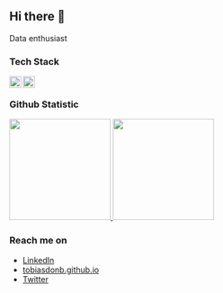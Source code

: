 ## Hi there 👋
Data enthusiast
<!--
**tobiasdonb/tobiasdonb** is a ✨ _special_ ✨ repository because its `README.md` (this file) appears on your GitHub profile.


- 🌱 I’m currently learning Machine Learning & Deep learning
- 📫 How to reach me: https://www.linkedin.com/in/tobias-don-bosco-5b0881294/
- 😄 Pronouns: ...
- ⚡ Fun fact: Bali boy
-->
### Tech Stack
  <a href="#"><img align="left" alt="JavaScript" title="JavaScript" width="21px" src="https://upload.wikimedia.org/wikipedia/commons/9/99/Unofficial_JavaScript_logo_2.svg" /></a>
  <a href="https://python.org/"><img align="left" alt="Python" title="Python" width="21px" src="https://iconape.com/wp-content/files/fo/371358/svg/371358.svg" /></a>
  <br>
  
### Github Statistic
<p align="left">
<a href="https://github.com/tobiasdonb">
  <img height="180em" src="https://github-readme-stats-eight-theta.vercel.app/api?username=dimasmds&show_icons=true&theme=algolia&include_all_commits=true&count_private=true"/>
  <img height="180em" src="https://github-readme-stats-eight-theta.vercel.app/api/top-langs/?username=dimasmds&layout=compact&langs_count=8&theme=algolia"/>
</a>
</p>

### Reach me on
- <a href="https://www.linkedin.com/in/tobias-don-bosco-5b0881294/">LinkedIn</a>
- <a href="https://tobiasdonb.github.io">tobiasdonb.github.io</a>
- <a href="https://instagram.com/tobiasdonbosco">Twitter</a>

